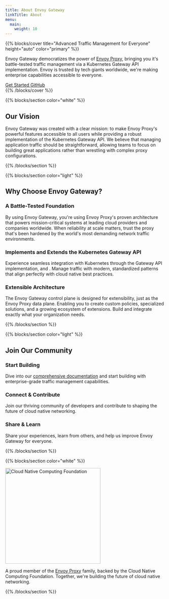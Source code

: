 ```yaml
---
title: About Envoy Gateway
linkTitle: About
menu:
  main:
    weight: 10
---
```


{{% blocks/cover title="Advanced Traffic Management for Everyone" height="auto" color="primary" %}}
<div class="container">
<p class="lead">
Envoy Gateway democratizes the power of <a href="https://www.envoyproxy.io/">Envoy Proxy</a>, bringing you it's battle-tested traffic management via a Kubernetes Gateway API implementation. Envoy is trusted by tech giants worldwide, we're making enterprise capabilities accessible to everyone.
</p>
<div class="mt-5">
<a class="btn btn-lg btn-glass me-3" href="/docs/tasks/quickstart/">
<i class="fas fa-rocket me-2"></i>Get Started
</a>
<a class="btn btn-lg btn-glass" href="https://github.com/envoyproxy/gateway">
<i class="fab fa-github me-2"></i>GitHub
</a>
</div>
</div>
{{% /blocks/cover %}}

{{% blocks/section color="white" %}}
<div class="row justify-content-center">
<div class="col-md-10">
<h2 class="text-center mb-5">Our Vision</h2>
<p class="text-center mb-5 lead">
Envoy Gateway was created with a clear mission: to make Envoy Proxy's powerful features accessible to all users while providing a robust implementation of the Kubernetes Gateway API. We believe that managing application
traffic should be straightforward, allowing teams to focus on building great applications rather than wrestling with complex proxy configurations.
</p

</div>
{{% /blocks/section %}}

{{% blocks/section color="light" %}}
<div class="col-12">
<h2 class="text-center mb-5">Why Choose Envoy Gateway?</h2>
</div>

<div class="feature-grid">
  <div class="feature-card">
    <div class="icon-container">
      <i class="fas fa-shield-alt"></i>
    </div>
    <h3>A Battle-Tested Foundation</h3>
    <p>By using Envoy Gateway, you're using Envoy Proxy's proven architecture that powers mission-critical systems at leading cloud providers and companies worldwide. When reliability at scale matters, trust the proxy that's been hardened by the world's most demanding network traffic environments.</p>
  </div>

  <div class="feature-card">
    <div class="icon-container">
      <i class="fas fa-cube"></i>
    </div>
    <h3>Implements and Extends the Kubernetes Gateway API </h3>
    <p>Experience seamless integration with Kubernetes through the Gateway API implementation, and . Manage traffic with modern, standardized patterns that align perfectly with cloud native best practices.</p>
  </div>

  <div class="feature-card">
    <div class="icon-container">
      <i class="fas fa-puzzle-piece"></i>
    </div>
    <h3>Extensible Architecture</h3>
    <p>The Envoy Gateway control plane is designed for extensibility, just as the Envoy Proxy data plane. Enabling you to create custom policies, specialized solutions, and a growing ecosystem of extensions. Build and integrate exactly what your organization needs.</p>
  </div>
</div>
{{% /blocks/section %}}



{{% blocks/section color="light" %}}
<div class="col-12">
<h2 class="text-center mb-5">Join Our Community</h2>
</div>

<div class="feature-grid">
  <div class="feature-card">
    <div class="icon-container">
      <i class="fas fa-book"></i>
    </div>
    <h3>Start Building</h3>
    <p>Dive into our <a href="/docs/">comprehensive documentation</a> and start building with enterprise-grade traffic management capabilities.</p>
  </div>

  <div class="feature-card">
    <div class="icon-container">
      <i class="fas fa-users"></i>
    </div>
    <h3>Connect & Contribute</h3>
    <p>Join our thriving community of developers and contribute to shaping the future of cloud native networking.</p>
  </div>

  <div class="feature-card">
    <div class="icon-container">
      <i class="fas fa-lightbulb"></i>
    </div>
    <h3>Share & Learn</h3>
    <p>Share your experiences, learn from others, and help us improve Envoy Gateway for everyone.</p>
  </div>
</div>
{{% /blocks/section %}}

{{% blocks/section color="white" %}}
<div class="cncf-section">
  <img src="/img/cncf.svg" alt="Cloud Native Computing Foundation" width="300">
  <p class="mt-4">
    A proud member of the <a href="https://www.envoyproxy.io/">Envoy Proxy</a> family, backed by the Cloud Native Computing Foundation. Together, we're building the future of cloud native networking.
  </p>
</div>
{{% /blocks/section %}}
